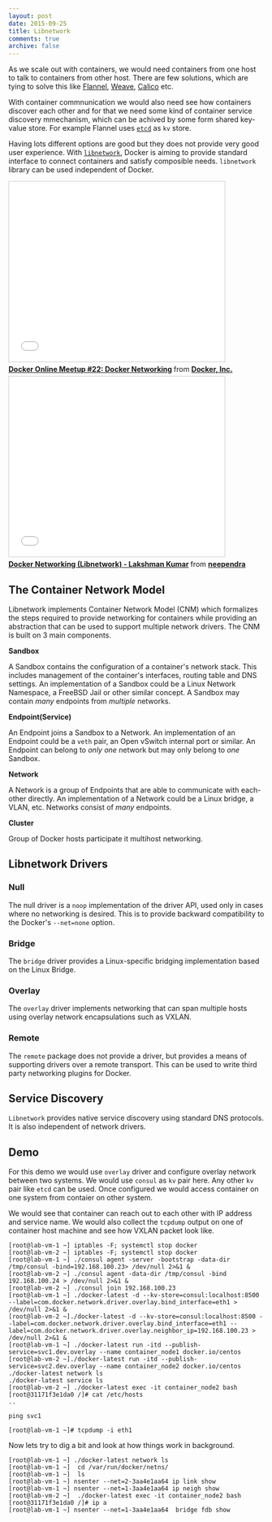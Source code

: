 ```yaml
---
layout: post
date: 2015-09-25
title: Libnetwork
comments: true
archive: false
---
```


As we scale out with containers, we would need containers from one host to talk to containers from other host. There are few solutions, which are tying to  solve this like [Flannel](https://github.com/coreos/flannel), [Weave](https://github.com/weaveworks/weave), [Calico](http://www.projectcalico.org/) etc.

With container commnunication we would also need see how containers discover each other and for that we need some kind of container service discovery mmechanism, which can be achived by some form shared key-value store. For example Flannel uses [`etcd`](https://github.com/coreos/etcd) as `kv` store.

Having lots different options are good but they does not provide very good user experience. With [`libnetwork`](https://github.com/docker/libnetwork), Docker is aiming to provide standard interface to connect containers and satisfy composible needs. `libnetwork`  library can be used independent of Docker. 
 
<iframe src="//www.slideshare.net/slideshow/embed_code/key/b4sWkoqbwubDMR?startSlide=11" width="425" height="355" frameborder="0" marginwidth="0" marginheight="0" scrolling="no" style="border:1px solid #CCC; border-width:1px; margin-bottom:5px; max-width: 100%;" allowfullscreen> </iframe> <div style="margin-bottom:5px"> <strong> <a href="//www.slideshare.net/Docker/networking-breakout-v03" title="Docker Online Meetup #22: Docker Networking" target="_blank">Docker Online Meetup #22: Docker Networking</a> </strong> from <strong><a href="//www.slideshare.net/Docker" target="_blank">Docker, Inc.</a></strong> </div>


<iframe src="//www.slideshare.net/slideshow/embed_code/key/kheGMEUXm6QoHi?startSlide=7" width="425" height="355" frameborder="0" marginwidth="0" marginheight="0" scrolling="no" style="border:1px solid #CCC; border-width:1px; margin-bottom:5px; max-width: 100%;" allowfullscreen> </iframe> <div style="margin-bottom:5px"> <strong> <a href="//www.slideshare.net/neependra/docker-networking-libnetwork-lakshman-kumar" title="Docker Networking (Libnetwork) - Lakshman Kumar" target="_blank">Docker Networking (Libnetwork) - Lakshman Kumar</a> </strong> from <strong><a href="//www.slideshare.net/neependra" target="_blank">neependra</a></strong> </div>

## The Container Network Model

Libnetwork implements Container Network Model (CNM) which formalizes the steps required to provide networking for containers while providing an abstraction that can be used to support multiple network drivers. The CNM is built on 3 main components.

**Sandbox**

A Sandbox contains the configuration of a container's network stack.
This includes management of the container's interfaces, routing table and DNS settings.
An implementation of a Sandbox could be a Linux Network Namespace, a FreeBSD Jail or other similar concept.
A Sandbox may contain *many* endpoints from *multiple* networks.

**Endpoint(Service)**

An Endpoint joins a Sandbox to a Network.
An implementation of an Endpoint could be a `veth` pair, an Open vSwitch internal port or similar.
An Endpoint can belong to *only one* network but may only belong to *one* Sandbox.

**Network**

A Network is a group of Endpoints that are able to communicate with each-other directly.
An implementation of a Network could be a Linux bridge, a VLAN, etc.
Networks consist of *many* endpoints.

**Cluster**

Group of Docker hosts participate it multihost networking.


## Libnetwork Drivers

### Null

The null driver is a `noop` implementation of the driver API, used only in cases where no networking is desired. This is to provide backward compatibility to the Docker's `--net=none` option.

### Bridge

The `bridge` driver provides a Linux-specific bridging implementation based on the Linux Bridge.

### Overlay

The `overlay` driver implements networking that can span multiple hosts using overlay network encapsulations such as VXLAN. 

### Remote

The `remote` package does not provide a driver, but provides a means of supporting drivers over a remote transport. This can be used to write third party networking plugins for Docker.

##  Service Discovery
`Libnetwork` provides native service discovery using standard DNS protocols. It is also independent of network drivers.

## Demo
For this demo we would use `overlay` driver and configure overlay network between two systems. We would use `consul` as `kv` pair here. Any other `kv` pair like `etcd` can be used. Once configured we would access container on one system from contaier on other system. 

We would see that container can reach out to each other with IP address and service name. We would also collect the `tcpdump` output on one of container host machine and see how VXLAN packet look like.

<script type="text/javascript" src="https://asciinema.org/a/26992.js" id="asciicast-26992" async  data-theme="solarized-dark"></script>
~~~
[root@lab-vm-1 ~] iptables -F; systemctl stop docker
[root@lab-vm-2 ~] iptables -F; systemctl stop docker
[root@lab-vm-1 ~] ./consul agent -server -bootstrap -data-dir /tmp/consul -bind=192.168.100.23> /dev/null 2>&1 &
[root@lab-vm-2 ~] ./consul agent -data-dir /tmp/consul -bind 192.168.100.24 > /dev/null 2>&1 &
[root@lab-vm-2 ~] ./consul join 192.168.100.23
[root@lab-vm-1 ~] ./docker-latest -d --kv-store=consul:localhost:8500 --label=com.docker.network.driver.overlay.bind_interface=eth1 > /dev/null 2>&1 &
[root@lab-vm-2 ~]./docker-latest -d --kv-store=consul:localhost:8500 --label=com.docker.network.driver.overlay.bind_interface=eth1 --label=com.docker.network.driver.overlay.neighbor_ip=192.168.100.23 > /dev/null 2>&1 &
[root@lab-vm-1 ~] ./docker-latest run -itd --publish-service=svc1.dev.overlay --name container_node1 docker.io/centos 
[root@lab-vm-2 ~]./docker-latest run -itd --publish-service=svc2.dev.overlay --name container_node2 docker.io/centos
./docker-latest network ls
./docker-latest service ls
[root@lab-vm-2 ~] ./docker-latest exec -it container_node2 bash
[root@31171f3e1da0 /]# cat /etc/hosts
..

ping svc1

[root@lab-vm-1 ~]# tcpdump -i eth1 
~~~

Now lets try to dig a bit and look at how things work in background. 

<script type="text/javascript" src="https://asciinema.org/a/26993.js" id="asciicast-26993" async  data-theme="solarized-dark"></script>

~~~
[root@lab-vm-1 ~] ./docker-latest network ls
[root@lab-vm-1 ~]  cd /var/run/docker/netns/
[root@lab-vm-1 ~]  ls
[root@lab-vm-1 ~] nsenter --net=2-3aa4e1aa64 ip link show
[root@lab-vm-1 ~] nsenter --net=1-3aa4e1aa64 ip neigh show
[root@lab-vm-2 ~]  ./docker-latest exec -it container_node2 bash
[root@31171f3e1da0 /]# ip a 
[root@lab-vm-1 ~] nsenter --net=1-3aa4e1aa64  bridge fdb show

~~~

